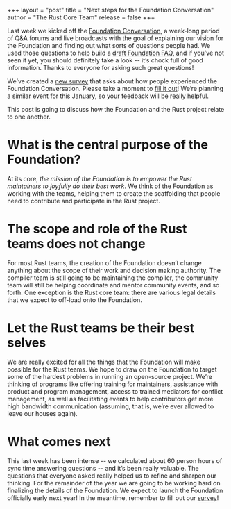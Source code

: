 +++
layout = "post"
title = "Next steps for the Foundation Conversation"
author = "The Rust Core Team"
release = false
+++

Last week we kicked off the [Foundation Conversation](https://blog.rust-lang.org/2020/12/07/the-foundation-conversation.html), a week-long period of Q&A forums and live broadcasts with the goal of explaining our vision for the Foundation and finding out what sorts of questions people had. We used those questions to help build a [draft Foundation FAQ](https://github.com/rust-lang/foundation-faq-2020/blob/main/FAQ.md), and if you’ve not seen it yet, you should definitely take a look -- it’s chock full of good information. Thanks to everyone for asking such great questions!

We’ve created a [new survey][survey] that asks about how people experienced the Foundation Conversation. Please take a moment to [fill it out][survey]! We’re planning a similar event for this January, so your feedback will be really helpful.

This post is going to discuss how the Foundation and the Rust project relate to one another.

# What is the central purpose of the Foundation?

At its core, *the mission of the Foundation is to empower the Rust maintainers to joyfully do their best work*. We think of the Foundation as working with the teams, helping them to create the scaffolding that people need to contribute and participate in the Rust project.

# The scope and role of the Rust teams does not change

For most Rust teams, the creation of the Foundation doesn’t change anything about the scope of their work and decision making authority. The compiler team is still going to be maintaining the compiler, the community team will still be helping coordinate and mentor community events, and so forth. One exception is the Rust core team: there are various legal details that we expect to off-load onto the Foundation.

# Let the Rust teams be their best selves

We are really excited for all the things that the Foundation will make possible for the Rust teams. We hope to draw on the Foundation to target some of the hardest problems in running an open-source project. We’re thinking of programs like offering training for maintainers, assistance with product and program management, access to trained mediators for conflict management, as well as facilitating events to help contributors get more high bandwidth communication (assuming, that is, we’re ever allowed to leave our houses again).

# What comes next

This last week has been intense -- we calculated about 60 person hours of sync time answering questions -- and it’s been really valuable. The questions that everyone asked really helped us to refine and sharpen our thinking. For the remainder of the year we are going to be working hard on finalizing the details of the Foundation. We expect to launch the Foundation officially early next year! In the meantime, remember to fill out our [survey]!

[survey]: https://docs.google.com/forms/d/e/1FAIpQLSfeq4L0Rk6yXzGS19A6qLo4hpLlQiJh1nYFHsRJ9MrxO6k4iQ/viewform

